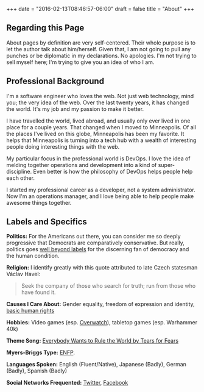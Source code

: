 +++
date = "2016-02-13T08:46:57-06:00"
draft = false
title = "About"
+++

## Regarding this Page

About pages by definition are very self-centered. Their whole purpose is to let the author talk about him/herself. Given that, I am not going to pull any punches or be diplomatic in my declarations. No apologies. I'm not trying to sell myself here; I'm trying to give you an idea of who I am.

## Professional Background

I'm a software engineer who loves the web. Not just web technology, mind you; the very idea of the web. Over the last twenty years, it has changed the world. It's my job and my passion to make it better.

I have travelled the world, lived abroad, and usually only ever lived in one place for a couple years. That changed when I moved to Minneapolis. Of all the places I've lived on this globe, Minneapolis has been my favorite. It helps that Minneapolis is turning into a tech hub with a wealth of interesting people doing interesting things with the web.

My particular focus in the professional world is DevOps. I love the idea of melding together operations and development into a kind of super-discipline. Even better is how the philosophy of DevOps helps people help each other.

I started my professional career as a developer, not a system administrator. Now I'm an operations manager, and I love being able to help people make awesome things together.

## Labels and Specifics

__Politics:__ For the Americans out there, you can consider me so deeply progressive that Democrats are comparatively conservative. But really, politics goes [well beyond labels](http://www.the-american-interest.com/2016/02/17/the-seven-habits-of-highly-depolarizing-people/) for the discerning fan of democracy and the human condition.

__Religion:__ I identify greatly with this quote attributed to late Czech statesman Václav Havel:

> Seek the company of those who search for truth; run from those who have found it.

__Causes I Care About:__ Gender equality, freedom of expression and identity, [basic human rights](http://www.un.org/en/universal-declaration-human-rights/)

__Hobbies:__ Video games (esp. [Overwatch](http://us.battle.net/overwatch/en/)), tabletop games (esp. Warhammer 40k)

__Theme Song:__ [Everybody Wants to Rule the World by Tears for Fears](https://www.youtube.com/watch?v=ST86JM1RPl0)

__Myers-Briggs Type:__ [ENFP](http://www.humanmetrics.com/personality/enfp).

__Languages Spoken:__ English (Fluent/Native), Japanese (Badly), German (Badly), Spanish (Badly)

__Social Networks Frequented:__ [Twitter](https://twitter.com/bovermyer), [Facebook](https://www.facebook.com/ben.overmyer)


